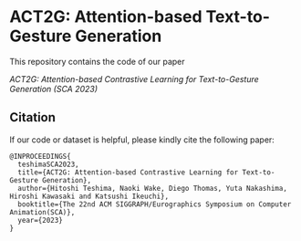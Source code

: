 # ACT2G: Attention-based Text-to-Gesture Generation

This repository contains the code of our paper

*ACT2G: Attention-based Contrastive Learning for Text-to-Gesture Generation (SCA 2023)*



## Citation 

If our code or dataset is helpful, please kindly cite the following paper:
```
@INPROCEEDINGS{
  teshimaSCA2023,
  title={ACT2G: Attention-based Contrastive Learning for Text-to-Gesture Generation},
  author={Hitoshi Teshima, Naoki Wake, Diego Thomas, Yuta Nakashima, Hiroshi Kawasaki and Katsushi Ikeuchi},
  booktitle={The 22nd ACM SIGGRAPH/Eurographics Symposium on Computer Animation(SCA)},
  year={2023}
}
```
